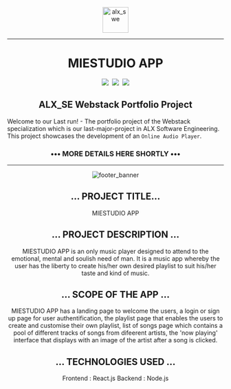 <div align="center">
    <img align="center" src="https://github.com/tivereidoro/assets/assets/105525310/8d298662-9874-46b0-aabc-54f837bcc6a4" alt="alx_swe" width="60"  height="60"/>
    
---
# MIESTUDIO APP
<img src="https://img.shields.io/badge/ALX SE-96C2C5"> &nbsp;<img src="https://img.shields.io/badge/Group Project-306998"> &nbsp;<img src="https://img.shields.io/badge/Portfolio Project-306998">
</div>

<div align="center">

## ALX_SE Webstack Portfolio Project
</div>

Welcome to our Last run! - The portfolio project of the Webstack specialization which is our last-major-project in ALX Software Engineering. This project showcases the development of an `Online Audio Player`.
<div align="center">

### ••• MORE DETAILS HERE SHORTLY •••
---
![footer_banner](https://github.com/tivereidoro/assets/assets/105525310/ecb91fd3-aa63-4126-978e-d4ce63087e2d)


## ... PROJECT TITLE...

MIESTUDIO APP

## ... PROJECT DESCRIPTION ...
MIESTUDIO APP is an only music player designed to attend to the emotional, mental and soulish need of man. It is a music app whereby the user has the liberty to create his/her own desired playlist to suit his/her taste and kind of music.

## ... SCOPE OF THE APP ...
MIESTUDIO APP has a landing page to welcome the users, a login or sign up page for user authentification, the playlist page that enables the users to create and customise their own playlist, list of songs page which contains a pool of different tracks of songs from difeerent artists, the 'now playing' interface that displays with an image of the artist after a song is clicked.

## ... TECHNOLOGIES USED ...
Frontend : React.js
Backend : Node.js